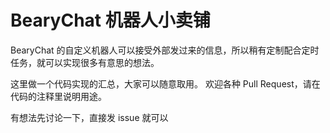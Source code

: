 BearyChat 机器人小卖铺
======================

BearyChat 的自定义机器人可以接受外部发过来的信息，所以稍有定制配合定时任务，就可以实现很多有意思的想法。

这里做一个代码实现的汇总，大家可以随意取用。 欢迎各种 Pull Request，请在代码的注释里说明用途。

有想法先讨论一下，直接发 issue 就可以

